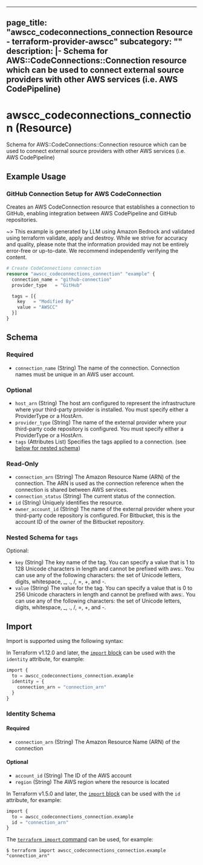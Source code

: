 
---
page_title: "awscc_codeconnections_connection Resource - terraform-provider-awscc"
subcategory: ""
description: |-
  Schema for AWS::CodeConnections::Connection resource which can be used to connect external source providers with other AWS services (i.e. AWS CodePipeline)
---

# awscc_codeconnections_connection (Resource)

Schema for AWS::CodeConnections::Connection resource which can be used to connect external source providers with other AWS services (i.e. AWS CodePipeline)

## Example Usage

### GitHub Connection Setup for AWS CodeConnection

Creates an AWS CodeConnection resource that establishes a connection to GitHub, enabling integration between AWS CodePipeline and GitHub repositories.

~> This example is generated by LLM using Amazon Bedrock and validated using terraform validate, apply and destroy. While we strive for accuracy and quality, please note that the information provided may not be entirely error-free or up-to-date. We recommend independently verifying the content.

```terraform
# Create CodeConnections connection
resource "awscc_codeconnections_connection" "example" {
  connection_name = "github-connection"
  provider_type   = "GitHub"

  tags = [{
    key   = "Modified By"
    value = "AWSCC"
  }]
}
```

<!-- schema generated by tfplugindocs -->
## Schema

### Required

- `connection_name` (String) The name of the connection. Connection names must be unique in an AWS user account.

### Optional

- `host_arn` (String) The host arn configured to represent the infrastructure where your third-party provider is installed. You must specify either a ProviderType or a HostArn.
- `provider_type` (String) The name of the external provider where your third-party code repository is configured. You must specify either a ProviderType or a HostArn.
- `tags` (Attributes List) Specifies the tags applied to a connection. (see [below for nested schema](#nestedatt--tags))

### Read-Only

- `connection_arn` (String) The Amazon Resource Name (ARN) of the  connection. The ARN is used as the connection reference when the connection is shared between AWS services.
- `connection_status` (String) The current status of the connection.
- `id` (String) Uniquely identifies the resource.
- `owner_account_id` (String) The name of the external provider where your third-party code repository is configured. For Bitbucket, this is the account ID of the owner of the Bitbucket repository.

<a id="nestedatt--tags"></a>
### Nested Schema for `tags`

Optional:

- `key` (String) The key name of the tag. You can specify a value that is 1 to 128 Unicode characters in length and cannot be prefixed with aws:. You can use any of the following characters: the set of Unicode letters, digits, whitespace, _, ., /, =, +, and -.
- `value` (String) The value for the tag. You can specify a value that is 0 to 256 Unicode characters in length and cannot be prefixed with aws:. You can use any of the following characters: the set of Unicode letters, digits, whitespace, _, ., /, =, +, and -.

## Import

Import is supported using the following syntax:

In Terraform v1.12.0 and later, the [`import` block](https://developer.hashicorp.com/terraform/language/import) can be used with the `identity` attribute, for example:

```terraform
import {
  to = awscc_codeconnections_connection.example
  identity = {
    connection_arn = "connection_arn"
  }
}
```

<!-- schema generated by tfplugindocs -->
### Identity Schema

#### Required

- `connection_arn` (String) The Amazon Resource Name (ARN) of the  connection

#### Optional

- `account_id` (String) The ID of the AWS account
- `region` (String) The AWS region where the resource is located

In Terraform v1.5.0 and later, the [`import` block](https://developer.hashicorp.com/terraform/language/import) can be used with the `id` attribute, for example:

```terraform
import {
  to = awscc_codeconnections_connection.example
  id = "connection_arn"
}
```

The [`terraform import` command](https://developer.hashicorp.com/terraform/cli/commands/import) can be used, for example:

```shell
$ terraform import awscc_codeconnections_connection.example "connection_arn"
```
